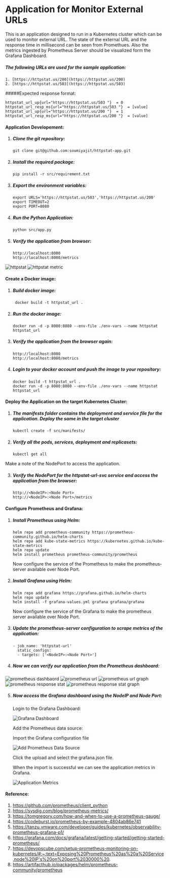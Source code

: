 # Application for Monitor External URLs

This is an application designed to run in a Kubernetes cluster which can be used to monitor external URL. The state of the external URL and the response time in millisecond can be seen from Promethues. Also the metrics ingested by Prometheus Server should be visualized form the Grafana Dashboard.

##### The following URLs are used for the sample application:
	1. [https://httpstat.us/200](https://httpstat.us/200)
	2. [https://httpstat.us/503](https://httpstat.us/503)

#####Expected response format:

	httpstat_url_up{url="https://httpstat.us/503 "}  = 0
	httpstat_url_resp_ms{url="https://httpstat.us/503 "}  = [value]
	httpstat_url_up{url="https://httpstat.us/200 "}  = 1
	httpstat_url_resp_ms{url="https://httpstat.us/200 "}  = [value]
	
#### Application Developement:

1. ##### Clone the git repository:
	```
	git clone git@github.com:soumiyajit/httpstat-app.git
	```

2. ##### Install the required package:
	```
	pip install -r src/requirement.txt
	```

3. ##### Export the environment variables:
	```
	export URLS='https://httpstat.us/503','https://httpstat.us/200' 
   export TIMEOUT=2
   export PORT=8080
   ```
   
4. ##### Run the Python Application:
	```
	python src/app.py
	```
	
5. ##### Verify the application from browser:
	```
	http://localhost:8080 
	http://localhost:8080/metrics
	```
![httpstat](https://github.com/soumiyajit/httpstat-app/blob/main/images/httpstat.png)
![httpstat metric](https://github.com/soumiyajit/httpstat-app/blob/main/images/httpstat-metric.png)


#### Create a Docker image:

1. ##### Build docker image: 

   ```
	docker build -t httpstat_url .
	```
	
2. ##### Run the docker image:
	```
	docker run -d -p 8080:8080 --env-file ./env-vars --name httpstat httpstat_url
	```
3. ##### Verify the application from the browser again:
	```
	http://localhost:8080 
	http://localhost:8080/metrics
	```
	
	
3. ##### Login to your docker account and push the image to your repository:

	```
	docker build -t httpstat_url .
   docker run -d -p 8080:8080 --env-file ./env-vars --name httpstat httpstat_url
	```
	
#### Deploy the Application on the target Kubernetes Cluster:

1. ##### The manifests folder contains the deployment and service file for the application. Deploy the same in the target cluster

	```
	kubectl create -f src/manifests/
	```

2. ##### Verify all the pods, services, deployment and replicasets:
	```
	kubectl get all
	```

Make a note of the NodePort to access the application.

3. ##### Verify the NodePort for the httpstat-url-svc service and access the application from the browser:

	```
	http://<NodeIP>:<Node Port>
	http://<NodeIP>:<Node Port>/metrics
	```
	
	
#### Configure Prometheus and Grafana:

1. ##### Install Prometheus using Helm:
	```
	helm repo add prometheus-community https://prometheus-community.github.io/helm-charts
	helm repo add kube-state-metrics https://kubernetes.github.io/kube-state-metrics
	helm repo update
	helm install prometheus prometheus-community/prometheus
	```
	Now configure the service of the Prometheus to make the prometheus-server available over Node Port.

2. ##### Install Grafana using Helm:

	```
	helm repo add grafana https://grafana.github.io/helm-charts
	helm repo update
	helm install -f grafana-values.yml grafana grafana/grafana
	```
	Now configure the service of the Grafana to make the prometheus server available over Node Port.

3. ##### Update the prometheus-server configuration to scrape metrics of the application:

	```
	- job_name: 'httpstat-url'
      static_configs:
      - targets: ['<NodeIP>:<Node Port>']
	```

4. ##### Now we can verify our application from the Prometheus dashboard:

![prometheus dashbaord](https://github.com/soumiyajit/httpstat-app/blob/main/images/prom-basic.png)
![prometheus url](https://github.com/soumiyajit/httpstat-app/blob/main/images/httpstat-url.png)
![prometheus url graph](https://github.com/soumiyajit/httpstat-app/blob/main/images/httpstat-url-graph.png)
![prometheus response stat](https://github.com/soumiyajit/httpstat-app/blob/main/images/httpstat-resp.png)
![prometheus response stat graph](https://github.com/soumiyajit/httpstat-app/blob/main/images/httpstat-resp-graph.png)

5. ##### Now access the Grafana dashboard using the NodeIP and Node Port:

	Login to the Grafana Dashboard:
   
	![Grafana Dashboard](https://github.com/soumiyajit/httpstat-app/blob/main/images/grafana-basic-dashbaord.png)

	Add the Prometheus data source:

	
	
	Import the Grafana configuration file
	
	![Add Prometheus Data Source](https://github.com/soumiyajit/httpstat-app/blob/main/images/grafana-import.png)
	
	Click the upload and select the grafana.json file.
	
	When the import is successful we can see the application metrics in Grafana.
	
	![Application Metrics](https://github.com/soumiyajit/httpstat-app/blob/main/images/grafana-httpstat.png)

#### Reference:

1. https://github.com/prometheus/client_python
2. https://sysdig.com/blog/prometheus-metrics/
3. https://tomgregory.com/how-and-when-to-use-a-prometheus-gauge/
4. https://codeburst.io/prometheus-by-example-4804ab86e741
5. https://tanzu.vmware.com/developer/guides/kubernetes/observability-prometheus-grafana-p1/
6. https://grafana.com/docs/grafana/latest/getting-started/getting-started-prometheus/
7. https://devopscube.com/setup-prometheus-monitoring-on-kubernetes/#:~:text=Exposing%20Prometheus%20as%20a%20Service,node%20IP's%20on%20port%2030000%20.
8. https://artifacthub.io/packages/helm/prometheus-community/prometheus













